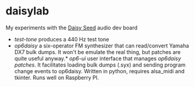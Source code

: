 # daisylab
My experiments with the [Daisy Seed](https://github.com/electro-smith) audio dev board

* *test-tone* produces a 440 Hz test tone  
* *op6daisy* a six-operator FM synthesizer that can read/convert Yamaha DX7 bulk dumps. It won't be emulate the real thing, but patches are quite useful anyway.* *op6-ui* user interface that manages *op6daisy patches*. It facilitates loading bulk dumps (.syx) and sending program change events to op6daisy. Written in python, requires alsa_midi and tkinter. Runs well on Raspberry PI.
